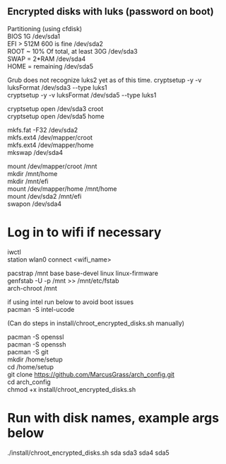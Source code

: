 ## Encrypted disks with luks (password on boot)  
Partitioning (using cfdisk)  
BIOS 1G  /dev/sda1  
EFI > 512M 600 is fine  /dev/sda2  
ROOT ~ 10% Of total, at least 30G  /dev/sda3  
SWAP = 2*RAM  /dev/sda4  
HOME = remaining  /dev/sda5  

Grub does not recognize luks2 yet as of this time.
cryptsetup -y -v luksFormat /dev/sda3 --type luks1  
cryptsetup -y -v luksFormat /dev/sda5 --type luks1  

cryptsetup open /dev/sda3 croot  
cryptsetup open /dev/sda5 home  

mkfs.fat -F32 /dev/sda2  
mkfs.ext4 /dev/mapper/croot  
mkfs.ext4 /dev/mapper/home  
mkswap /dev/sda4  

mount /dev/mapper/croot /mnt  
mkdir /mnt/home  
mkdir /mnt/efi  
mount /dev/mapper/home /mnt/home  
mount /dev/sda2 /mnt/efi  
swapon /dev/sda4

# Log in to wifi if necessary
iwctl  
station wlan0 connect <wifi_name>  

pacstrap /mnt base base-devel linux linux-firmware  
genfstab -U -p /mnt >> /mnt/etc/fstab  
arch-chroot /mnt

if using intel run below to avoid boot issues  
pacman -S intel-ucode

(Can do steps in install/chroot_encrypted_disks.sh manually)   

pacman -S openssl  
pacman -S openssh  
pacman -S git  
mkdir /home/setup  
cd /home/setup  
git clone https://github.com/MarcusGrass/arch_config.git  
cd arch_config    
chmod +x install/chroot_encrypted_disks.sh  
# Run with disk names, example args below
./install/chroot_encrypted_disks.sh sda sda3 sda4 sda5
